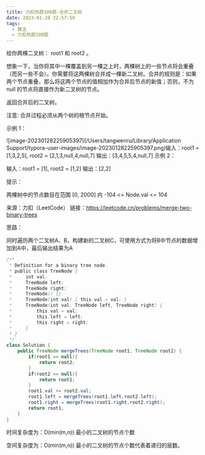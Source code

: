 ```yaml
---
title: 力扣热题100题-合并二叉树
date: 2023-01-28 22:57:59
tags:
  - 算法
  - 力扣热题100题
---
```


给你两棵二叉树： root1 和 root2 。

想象一下，当你将其中一棵覆盖到另一棵之上时，两棵树上的一些节点将会重叠（而另一些不会）。你需要将这两棵树合并成一棵新二叉树。合并的规则是：如果两个节点重叠，那么将这两个节点的值相加作为合并后节点的新值；否则，不为 null 的节点将直接作为新二叉树的节点。

返回合并后的二叉树。

注意: 合并过程必须从两个树的根节点开始。

示例 1：

![image-20230128225905397](/Users/tangwenru/Library/Application Support/typora-user-images/image-20230128225905397.png)输入：root1 = [1,3,2,5], root2 = [2,1,3,null,4,null,7]
输出：[3,4,5,5,4,null,7]
示例 2：

输入：root1 = [1], root2 = [1,2]
输出：[2,2]


提示：

两棵树中的节点数目在范围 [0, 2000] 内
-104 <= Node.val <= 104

来源：力扣（LeetCode）
链接：https://leetcode.cn/problems/merge-two-binary-trees



思路：

同时遍历两个二叉树A、B，构建新的二叉树C，可使用方式为将B中节点的数据增加到A中，最后输出结果为A

```java
/**
 * Definition for a binary tree node.
 * public class TreeNode {
 *     int val;
 *     TreeNode left;
 *     TreeNode right;
 *     TreeNode() {}
 *     TreeNode(int val) { this.val = val; }
 *     TreeNode(int val, TreeNode left, TreeNode right) {
 *         this.val = val;
 *         this.left = left;
 *         this.right = right;
 *     }
 * }
 */
class Solution {
    public TreeNode mergeTrees(TreeNode root1, TreeNode root2) {
        if(root1 == null){
            return root2;
        }
        if(root2 == null){
            return root1;
        }
        root1.val += root2.val;
        root1.left = mergeTrees(root1.left,root2.left);
        root1.right = mergeTrees(root1.right,root2.right);
        return root1;
    }
}
```

时间复杂度为：O(min(m,n)) 最小的二叉树的节点个数

空间复杂度为：O(min(m,n))  最小的二叉树的节点个数代表着递归的层数。



